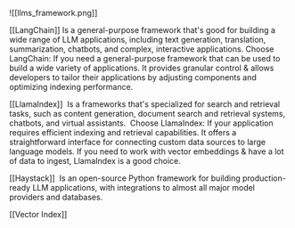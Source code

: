 ![[llms_framework.png]]

[[LangChain]]
Is a general-purpose framework that's good for building a wide range of LLM applications, including text generation, translation, summarization, chatbots, and complex, interactive applications.
Choose LangChain: If you need a general-purpose framework that can be used to build a wide variety of applications. It provides granular control & allows developers to tailor their applications by adjusting components and optimizing indexing performance.

[[LlamaIndex]]
 Is a frameworks that's specialized for search and retrieval tasks, such as content generation, document search and retrieval systems, chatbots, and virtual assistants.
 Choose LlamaIndex: If your application requires efficient indexing and retrieval capabilities. It offers a straightforward interface for connecting custom data sources to large language models. If you need to work with vector embeddings & have a lot of data to ingest, LlamaIndex is a good choice.

[[Haystack]]
 Is an open-source Python framework for building production-ready LLM applications, with integrations to almost all major model providers and databases.

[[Vector Index]]